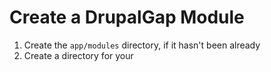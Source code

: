 # Create a DrupalGap Module

  1. Create the `app/modules` directory, if it hasn't been already
  2. Create a directory for your
